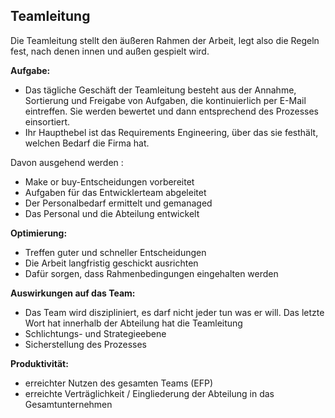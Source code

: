 ## Teamleitung

Die Teamleitung stellt den äußeren Rahmen der Arbeit, legt also die Regeln fest, nach denen innen und außen gespielt wird. 

**Aufgabe:**

- Das tägliche Geschäft der Teamleitung besteht aus der Annahme, Sortierung und Freigabe von Aufgaben, die kontinuierlich per E-Mail eintreffen. Sie werden bewertet und dann entsprechend des Prozesses einsortiert.
- Ihr Haupthebel ist das Requirements Engineering, über das sie festhält, welchen Bedarf die Firma hat. 

Davon ausgehend werden :

- Make or buy-Entscheidungen vorbereitet
- Aufgaben für das Entwicklerteam abgeleitet
- Der Personalbedarf ermittelt und gemanaged
- Das Personal und die Abteilung entwickelt

**Optimierung:**

- Treffen guter und schneller Entscheidungen
- Die Arbeit langfristig geschickt ausrichten
- Dafür sorgen, dass Rahmenbedingungen eingehalten werden

**Auswirkungen auf das Team:**

- Das Team wird diszipliniert, es darf nicht jeder tun was er will. Das letzte Wort hat innerhalb der Abteilung hat die Teamleitung
- Schlichtungs- und Strategieebene
- Sicherstellung des Prozesses

**Produktivität:**

- erreichter Nutzen des gesamten Teams (EFP)
- erreichte Verträglichkeit / Eingliederung der Abteilung in das Gesamtunternehmen




